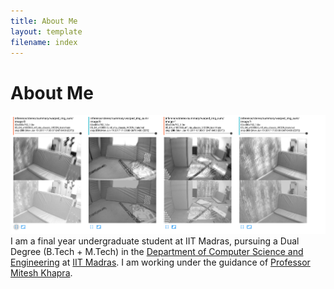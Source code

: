 ```yaml
---
title: About Me
layout: template
filename: index
---
```


# About Me

<img src='/images/fake_depth_zero.png'>I am a final year undergraduate student at IIT Madras, pursuing a Dual Degree (B.Tech + M.Tech) in the [Department of Computer Science and Engineering](http://www.cse.iitm.ac.in) at [IIT Madras](http://www.iitm.ac.in). I am working under the guidance of [Professor Mitesh Khapra](http://www.cse.iitm.ac.in/~miteshk/).
